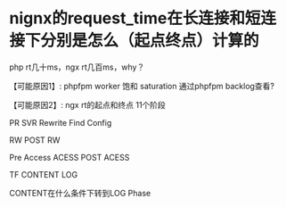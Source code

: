 # nignx的request_time在长连接和短连接下分别是怎么（起点终点）计算的

php rt几十ms，ngx rt几百ms，why？

【可能原因1】: phpfpm worker 饱和 saturation 通过phpfpm backlog查看?
 

【可能原因2】: ngx rt的起点和终点
11个阶段

PR
SVR Rewrite
Find Config

RW
POST RW

Pre Access
ACESS 
POST ACESS

TF
CONTENT
LOG

CONTENT在什么条件下转到LOG Phase